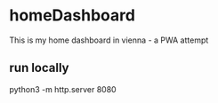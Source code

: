 # homeDashboard
This is my home dashboard in vienna - a PWA attempt

## run locally
python3 -m http.server 8080